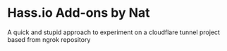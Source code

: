 # Hass.io Add-ons by Nat

A quick and stupid approach to experiment on a cloudflare tunnel project based from ngrok repository

